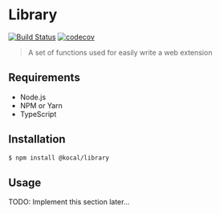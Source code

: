 Library
=======

[![Build Status](https://travis-ci.com/Kocal-Web-Extensions/library.svg?branch=master)](https://travis-ci.com/Kocal-Web-Extensions/library)
[![codecov](https://codecov.io/gh/Kocal-Web-Extensions/library/branch/master/graph/badge.svg)](https://codecov.io/gh/Kocal-Web-Extensions/library)

> A set of functions used for easily write a web extension

Requirements
------------

- Node.js
- NPM or Yarn
- TypeScript

Installation
------------

```bash
$ npm install @kocal/library
```

Usage
-----

TODO: Implement this section later...
